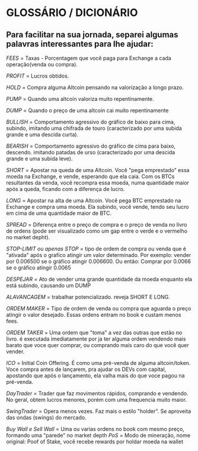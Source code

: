 # GLOSSÁRIO / DICIONÁRIO 

## Para facilitar na sua jornada, separei algumas palavras interessantes para lhe ajudar:


*FEES* = Taxas - Porcentagem que você paga para Exchange a cada operação(venda ou compra).

*PROFIT* = Lucros obtidos.

*HOLD* = Compra alguma Altcoin pensando na valorização a longo prazo.

*PUMP* = Quando uma altcoin valoriza muito repentinamente.

*DUMP* = Quando o preço de uma altcoin cai muito repentinamente

*BULLISH* = Comportamento agressivo do gráfico de baixo para cima, subindo, imitando uma chifrada de touro (caracterizado por uma subida grande e uma descida curta).

*BEARISH* = Comportamento agressivo do gráfico de cima para baixo, descendo. imitando patadas de urso (caracterizado por uma descida grande e uma subida leve).

*SHORT* = Apostar na queda de uma Altcoin. Você "pega emprestado" essa moeda na Exchange, e vende, esperando que ela caia. Com os BTCs resultantes da venda, você recompra essa moeda, numa quantidade maior após a queda, ficando com a diferença de lucro.

*LONG* = Apostar na alta de uma Altcoin. Você pega BTC emprestado na Exchange e compra uma moeda. Ela subindo, você vende, tendo seu lucro em cima de uma quantidade maior de BTC. 

*SPREAD* = Diferença entre o preço de compra e o preço de venda no livro de ordens (pode ser visualizado como um gap entre o verde e o vermelho no market depht).

*STOP-LIMIT ou apenas STOP* = tipo de ordem de compra ou venda que é "ativada" após o grafico atingir um valor determinado. Por exemplo: vender por 0.006500 se o gráfico atingir 0.006600. Ou então: Comprar por 0.0066 se o gráfico atingir 0.0065

*DESPEJAR* = Ato de vender uma grande quantidade da moeda enquanto ela está subindo, causando um DUMP

*ALAVANCAGEM* = trabalhar potencializado. reveja SHORT E LONG.

*ORDEM MAKER* = Tipo de ordem de venda ou compra que aguarda o preço atingir o valor desejado. Essas ordens entram no book e custam menos fees.

*ORDEM TAKER* = Uma ordem que "toma" a vez das outras que estão no livro. é executada imediatamente por ja ter alguma ordem vendendo mais barato que voce quer comprar, ou comprando mais caro do que você quer vender.

*ICO* = Initial Coin Offering. É como uma pré-venda de alguma altcoin/token. Voce compra antes de lançarem, pra ajudar os DEVs com capital, apostando que após o lançamento, ela valha mais do que voce pagou na pré-venda.

*DayTrader* = Trader que faz movimentos rápidos, comprando e vendendo. No geral, obtem lucros menores, porém com uma frequencia muito maior.

*SwingTrader* = Opera menos vezes. Faz mais o estilo "holder". Se aproveita das ondas (swings) do mercado.

*Buy Wall e Sell Wall* = Uma ou varias ordens no book com mesmo preço, formando uma "parede" no market depth
*PoS* = Modo de mineração, nome original: Poof of Stake,  você recebe rewards por holdar moeda na wallet
